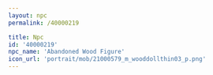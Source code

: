 ```yaml
---
layout: npc
permalink: /40000219

title: Npc
id: '40000219'
npc_name: 'Abandoned Wood Figure'
icon_url: 'portrait/mob/21000579_m_wooddollthin03_p.png'
---
```

